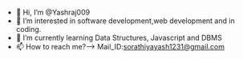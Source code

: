 - 👋 Hi, I’m @Yashraj009
- 👀 I’m interested in software development,web development and in coding.
- 🌱 I’m currently learning Data Structures, Javascript and DBMS
- 📫 How to reach me?--> Mail_ID:sorathiyayash1231@gmail.com

<!---
Yashraj009/Yashraj009 is a ✨ special ✨ repository because its `README.md` (this file) appears on your GitHub profile.
You can click the Preview link to take a look at your changes.
--->
